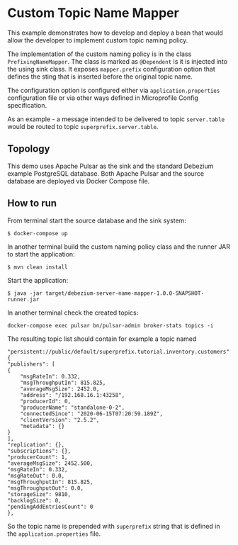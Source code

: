 # Custom Topic Name Mapper

This example demonstrates how to develop and deploy a bean that would allow the developer to implement custom topic naming policy.

The implementation of the custom naming policy is in the class `PrefixingNameMapper`.
The class is marked as `@Dependent` is it is injected into the using sink class.
It exposes `mapper.prefix` configuration option that defines the sting that is inserted before the original topic name.

The configuration option is configured either via `application.properties` configuration file or via other ways defined in Microprofile Config specification.

As an example - a message intended to be delivered to topic `server.table` would be routed to topic `superprefix.server.table`.


## Topology

This demo uses Apache Pulsar as the sink and the standard Debezium example PostgreSQL database.
Both Apache Pulsar and the source database are deployed via Docker Compose file.


## How to run

From terminal start the source database and the sink system:

```
$ docker-compose up
```

In another terminal build the custom naming policy class and the runner JAR to start the application:

```
$ mvn clean install
```

Start the application:

```
$ java -jar target/debezium-server-name-mapper-1.0.0-SNAPSHOT-runner.jar
```

In another terminal check the created topics:

```
docker-compose exec pulsar bn/pulsar-admin broker-stats topics -i
```

The resulting topic list should contain for example a topic named

```
"persistent://public/default/superprefix.tutorial.inventory.customers": {
"publishers": [
{
    "msgRateIn": 0.332,
    "msgThroughputIn": 815.825,
    "averageMsgSize": 2452.0,
    "address": "/192.168.16.1:43258",
    "producerId": 0,
    "producerName": "standalone-0-2",
    "connectedSince": "2020-06-15T07:20:59.189Z",
    "clientVersion": "2.5.2",
    "metadata": {}
}
],
"replication": {},
"subscriptions": {},
"producerCount": 1,
"averageMsgSize": 2452.500,
"msgRateIn": 0.332,
"msgRateOut": 0.0,
"msgThroughputIn": 815.825,
"msgThroughputOut": 0.0,
"storageSize": 9810,
"backlogSize": 0,
"pendingAddEntriesCount": 0
},
```

So the topic name is prepended with `superprefix` string that is defined in the `application.properties` file.
